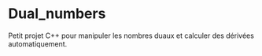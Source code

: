 # Dual_numbers
Petit projet C++ pour manipuler les nombres duaux et calculer des dérivées automatiquement.
